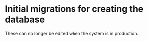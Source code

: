 # Initial migrations for creating the database 
These can no longer be edited when the system is in production.
